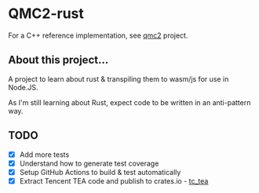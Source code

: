 # QMC2-rust

For a C++ reference implementation, see [qmc2][gh_qmc2] project.

## About this project...

A project to learn about rust & transpiling them to wasm/js for
use in Node.JS.

As I'm still learning about Rust, expect code to be written in
an anti-pattern way.

## TODO

- [x] Add more tests
- [x] Understand how to generate test coverage
- [x] Setup GitHub Actions to build & test automatically
- [x] Extract Tencent TEA code and publish to crates.io - [tc_tea][tc_tea]

[gh_qmc2]: https://github.com/jixunmoe/qmc2
[tc_tea]: https://crates.io/crates/tc_tea
